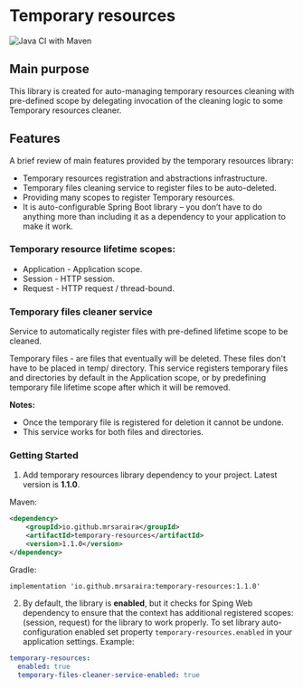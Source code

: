 # Temporary resources
![Java CI with Maven](https://github.com/mrsaraira/temporary-resources/workflows/Java%20CI%20with%20Maven/badge.svg?branch=master)
## Main purpose
This library is created for auto-managing temporary resources cleaning with pre-defined scope by delegating invocation
of the cleaning logic to some Temporary resources cleaner. 

## Features
A brief review of main features provided by the temporary resources library:
+ Temporary resources registration and abstractions infrastructure.
+ Temporary files cleaning service to register files to be auto-deleted.
+ Providing many scopes to register Temporary resources.
+ It is auto-configurable Spring Boot library – you don’t have to do anything more than including it as a dependency to
your application to make it work.


### Temporary resource lifetime scopes:

* Application - Application scope.
* Session - HTTP session.
* Request - HTTP request / thread-bound.


### Temporary files cleaner service
Service to automatically register files with pre-defined lifetime scope to be cleaned.

Temporary files - are files that eventually will be deleted. These files don't have to be placed in temp/ directory.
This service registers temporary files and directories by default in the Application scope, or by predefining temporary
file lifetime scope after which it will be removed.

**Notes:**
* Once the temporary file is registered for deletion it cannot be undone.<br>
* This service works for both files and directories.

### Getting Started

1. Add temporary resources library dependency to your project. Latest version is **1.1.0**.

Maven:
```xml
<dependency>
    <groupId>io.github.mrsaraira</groupId>
    <artifactId>temporary-resources</artifactId>
    <version>1.1.0</version>
</dependency>
```

Gradle:
```
implementation 'io.github.mrsaraira:temporary-resources:1.1.0'
```

2. By default, the library is **enabled**, but it checks for Sping Web dependency to ensure that the context has additional
registered scopes: (session, request) for the library to work properly.
To set library auto-configuration enabled set property `temporary-resources.enabled` in your application
settings. Example:

```yaml
temporary-resources:
  enabled: true
  temporary-files-cleaner-service-enabled: true
```

